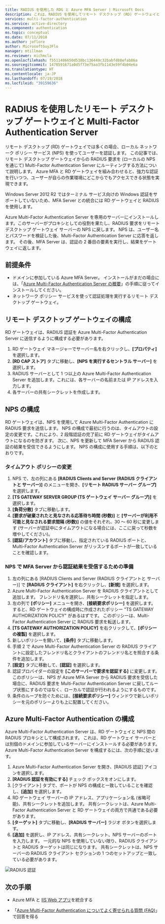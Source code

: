 ```yaml
---
title: RADIUS を使用した RDG と Azure MFA Server | Microsoft Docs
description: これは、RADIUS を使用してリモート デスクトップ (RD) ゲートウェイと Azure Multi-Factor Authentication Server をデプロイする際に役立つ Azure Multi-Factor Authentication のページです。
services: multi-factor-authentication
ms.service: active-directory
ms.component: authentication
ms.topic: conceptual
ms.date: 07/11/2018
ms.author: joflore
author: MicrosoftGuyJFlo
manager: mtillman
ms.reviewer: michmcla
ms.openlocfilehash: f5511486650d538bc136449c32babfd88efab86a
ms.sourcegitcommit: 1478591671a0d5f73e75aa3fb1143e59f4b04e6a
ms.translationtype: HT
ms.contentlocale: ja-JP
ms.lasthandoff: 07/19/2018
ms.locfileid: "39159636"
---
```

# <a name="remote-desktop-gateway-and-azure-multi-factor-authentication-server-using-radius"></a>RADIUS を使用したリモート デスクトップ ゲートウェイと Multi-Factor Authentication Server

リモート デスクトップ (RD) ゲートウェイでは多くの場合、ローカル ネットワーク ポリシー サービス (NPS) を使ってユーザーを認証します。 この記事では、リモート デスクトップ ゲートウェイからの RADIUS 要求を (ローカルの NPS を通じて) Multi-Factor Authentication Server にルーティングする方法について説明します。 Azure MFA と RD ゲートウェイを組み合わせると、強力な認証を行いつつ、ユーザーが自らの作業環境にどこからでもアクセスできる状態を実現できます。 

Windows Server 2012 R2 ではターミナル サービス向けの Windows 認証をサポートしていないため、MFA Server との統合には RD ゲートウェイと RADIUS を使用します。 

Azure Multi-Factor Authentication Server を専用のサーバーにインストールします。このサーバーがプロキシとしての役割を果たし、RADIUS 要求をリモート デスクトップ ゲートウェイ サーバーの NPS に戻します。 NPS は、ユーザー名とパスワードを検証した後、Multi-Factor Authentication Server に応答を返します。 その後、MFA Server は、認証の 2 番目の要素を実行し、結果をゲートウェイに返します。

## <a name="prerequisites"></a>前提条件

- ドメインに参加している Azure MFA Server。 インストールがまだの場合には、「[Azure Multi-Factor Authentication Server の概要](howto-mfaserver-deploy.md)」の手順に従ってインストールしてください。
- ネットワーク ポリシー サービスを使って認証処理を実行するリモート デスクトップ ゲートウェイ。

## <a name="configure-the-remote-desktop-gateway"></a>リモート デスクトップ ゲートウェイの構成
RD ゲートウェイは、RADIUS 認証を Azure Multi-Factor Authentication Server に送信するように構成する必要があります。 

1. RD ゲートウェイ マネージャーでサーバー名を右クリックし、**[プロパティ]** を選択します。
2. **[RD CAP ストア]** タブに移動し、**[NPS を実行するセントラル サーバー]** を選択します。 
3. RADIUS サーバーとして 1 つ以上の Azure Multi-Factor Authentication Server を追加します。これには、各サーバーの名前または IP アドレスを入力します。 
4. 各サーバーの共有シークレットを作成します。

## <a name="configure-nps"></a>NPS の構成
RD ゲートウェイは、NPS を使用して Azure Multi-Factor Authentication に RADIUS 要求を送信します。 NPS の構成で最初に行うのは、タイムアウトの設定の変更です。これにより、2 段階認証の完了前に RD ゲートウェイがタイムアウトになるのを防ぎます。 次に、NPS を更新して MFA Server から RADIUS 認証の結果を受信できるようにします。 NPS の構成に使用する手順は、以下のとおりです。

### <a name="modify-the-timeout-policy"></a>タイムアウト ポリシーの変更

1. NPS で、左の列にある **[RADIUS Clients and Server (RADIUS クライアントと サーバー)]** のメニューを開き、**[リモート RADIUS サーバー グループ]** を選択します。 
2. **[TS GATEWAY SERVER GROUP (TS ゲートウェイ サーバー グループ)]** を選択します。 
3. **[負荷分散]** タブに移動します。 
4. **[要求が破棄されたと見なされる応答待ち時間 (秒数)]** と **[サーバーが利用不可能と見なされる要求間隔 (秒数)]** の値をそれぞれ、30 ～ 60 秒に変更します  (サーバーが認証中にタイムアウトになる場合には、ここに戻って秒数を増やしてください)。
5. **[認証/アカウント]** タブに移動し、指定されている RADIUS ポートと、Multi-Factor Authentication Server がリッスンするポートが一致していることを確認します。

### <a name="prepare-nps-to-receive-authentications-from-the-mfa-server"></a>NPS で MFA Server から認証結果を受信するための準備

1. 左の列にある [RADIUS Clients and Server (RADIUS クライアントと サーバー)] で **[RADIUS クライアント]** を右クリックし、**[新規]** を選択します。
2. Azure Multi-Factor Authentication Server を RADIUS クライアントとして追加します。 フレンドリ名を選択し、共有シークレットを指定します。
3. 左の列で **[ポリシー]** メニューを開き、**[接続要求ポリシー]** を選択します。 すると、RD ゲートウェイの構成時に作成されたポリシー "TS GATEWAY AUTHORIZATION POLICY" があるはずです。 このポリシーは、Multi-Factor Authentication Server に RADIUS 要求を転送します。
4. **[TS GATEWAY AUTHORIZATION POLICY]** を右クリックして、**[ポリシーの複製]** を選択します。 
5. 新しいポリシーを開いて、**[条件]** タブに移動します。
6. 手順 2 で Azure Multi-Factor Authentication Server の RADIUS クライアントに設定したフレンドリ名とクライアントのフレンドリ名とを照合する条件を追加します。 
7. **[設定]** タブに移動して、**[認証]** を選択します。
8. 認証プロバイダーの設定を **[このサーバーで要求を認証する]** に変更します。 このポリシーは、NPS が Azure MFA Server から RADIUS 要求を受信した場合に、RADIUS 要求を Multi-Factor Authentication Server に戻してループ状態にするのではなく、ローカルで認証が行われるようにするものです。 
9. 条件のループを防ぐためには、**[接続要求ポリシー]** ウィンドウで新しいポリシーを元のポリシーよりも上に配置してください。

## <a name="configure-azure-multi-factor-authentication"></a>Azure Multi-Factor Authentication の構成

Azure Multi-Factor Authentication Server は、RD ゲートウェイと NPS 間の RADIUS プロキシとして構成されます。  これは、RD ゲートウェイ サーバーとは別個のドメインに参加しているサーバーにインストールする必要があります。 Azure Multi-Factor Authentication Server を構成するには、次の手順に従います。

1. Azure Multi-Factor Authentication Server を開き、[RADIUS 認証] アイコンを選択します。 
2. **[RADIUS 認証を有効にする]** チェック ボックスをオンにします。
3. [クライアント] タブで、ポートが NPS の構成と一致していることを確認し、**[追加]** を選択します。
4. RD ゲートウェイ サーバーの IP アドレス、アプリケーション名 (省略可能)、共有シークレットを追加します。 共有シークレットは、Azure Multi-Factor Authentication Server と RD ゲートウェイの両方で共通である必要があります。
3. **[ターゲット]** タブに移動し、**[RADIUS サーバー]** ラジオ ボタンを選択します。
4. **[追加]** を選択し、IP アドレス、共有シークレット、NPS サーバーのポートを入力します。 一元的な NPS を使用していない限り、RADIUS クライアントと RADIUS ターゲットは同じになります。 共有シークレットは、NPS サーバーの RADIUS クライアント セクションの 1 つのセットアップと一致している必要があります。

![RADIUS 認証](./media/howto-mfaserver-nps-rdg/radius.png)

## <a name="next-steps"></a>次の手順

- Azure MFA と [IIS Web アプリ](howto-mfaserver-iis.md)を統合する

- 「[Azure Multi-Factor Authentication についてよく寄せられる質問 (FAQ)](multi-factor-authentication-faq.md)」で回答を得る
